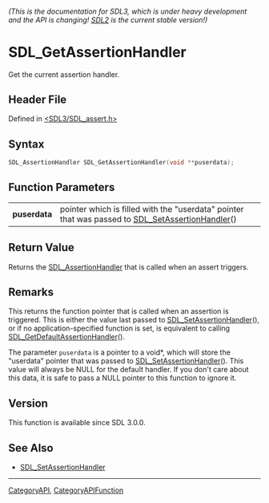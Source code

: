 ###### (This is the documentation for SDL3, which is under heavy development and the API is changing! [SDL2](https://wiki.libsdl.org/SDL2/) is the current stable version!)
# SDL_GetAssertionHandler

Get the current assertion handler.

## Header File

Defined in [<SDL3/SDL_assert.h>](https://github.com/libsdl-org/SDL/blob/main/include/SDL3/SDL_assert.h)

## Syntax

```c
SDL_AssertionHandler SDL_GetAssertionHandler(void **puserdata);

```

## Function Parameters

|                   |                                                                                                                             |
| ----------------- | --------------------------------------------------------------------------------------------------------------------------- |
| **puserdata**     | pointer which is filled with the "userdata" pointer that was passed to [SDL_SetAssertionHandler](SDL_SetAssertionHandler)() |

## Return Value

Returns the [SDL_AssertionHandler](SDL_AssertionHandler) that is called
when an assert triggers.

## Remarks

This returns the function pointer that is called when an assertion is
triggered. This is either the value last passed to
[SDL_SetAssertionHandler](SDL_SetAssertionHandler)(), or if no
application-specified function is set, is equivalent to calling
[SDL_GetDefaultAssertionHandler](SDL_GetDefaultAssertionHandler)().

The parameter `puserdata` is a pointer to a void*, which will store the
"userdata" pointer that was passed to
[SDL_SetAssertionHandler](SDL_SetAssertionHandler)(). This value will
always be NULL for the default handler. If you don't care about this data,
it is safe to pass a NULL pointer to this function to ignore it.

## Version

This function is available since SDL 3.0.0.

## See Also

- [SDL_SetAssertionHandler](SDL_SetAssertionHandler)

----
[CategoryAPI](CategoryAPI), [CategoryAPIFunction](CategoryAPIFunction)


